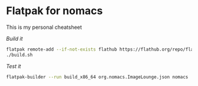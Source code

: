 # Flatpak for nomacs
This is my personal cheatsheet

*Build it*
```bash
flatpak remote-add --if-not-exists flathub https://flathub.org/repo/flathub.flatpakrepo
./build.sh
```

*Test it*
```bash
flatpak-builder --run build_x86_64 org.nomacs.ImageLounge.json nomacs
```